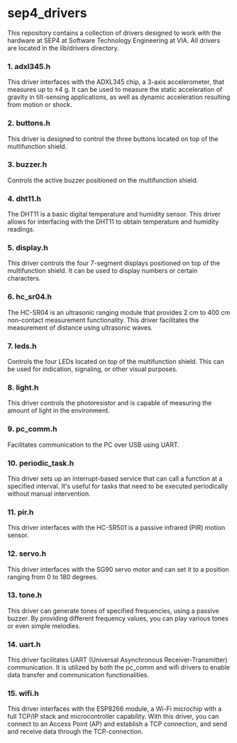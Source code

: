 # sep4_drivers

This repository contains a collection of drivers designed to work with the hardware at SEP4 at Software Technology Engineering at VIA. All drivers are located in the lib/drivers directory.

### 1. adxl345.h

This driver interfaces with the ADXL345 chip, a 3-axis accelerometer, that measures up to ±4 g. It can be used to measure the static acceleration of gravity in tilt-sensing applications, as well as dynamic acceleration resulting from motion or shock.

### 2. buttons.h

This driver is designed to control the three buttons located on top of the multifunction shield.

### 3. buzzer.h

Controls the active buzzer positioned on the multifunction shield.

### 4. dht11.h

The DHT11 is a basic digital temperature and humidity sensor. This driver allows for interfacing with the DHT11 to obtain temperature and humidity readings.

### 5. display.h

This driver controls the four 7-segment displays positioned on top of the multifunction shield. It can be used to display numbers or certain characters.

### 6. hc_sr04.h

The HC-SR04 is an ultrasonic ranging module that provides 2 cm to 400 cm non-contact measurement functionality. This driver facilitates the measurement of distance using ultrasonic waves.

### 7. leds.h

Controls the four LEDs located on top of the multifunction shield. This can be used for indication, signaling, or other visual purposes.

### 8. light.h

This driver controls the photoresistor and is capable of measuring the amount of light in the environment.

### 9. pc_comm.h

Facilitates communication to the PC over USB using UART.

### 10. periodic_task.h

This driver sets up an interrupt-based service that can call a function at a specified interval. It's useful for tasks that need to be executed periodically without manual intervention.

### 11. pir.h

This driver interfaces with the HC-SR501 is a passive infrared (PIR) motion sensor.

### 12. servo.h

This driver interfaces with the SG90 servo motor and can set it to a position ranging from 0 to 180 degrees.

### 13. tone.h

This driver can generate tones of specified frequencies, using a passive buzzer. By providing different frequency values, you can play various tones or even simple melodies.

### 14. uart.h

This driver facilitates UART (Universal Asynchronous Receiver-Transmitter) communication. It is utilized by both the pc_comm and wifi drivers to enable data transfer and communication functionalities.

### 15. wifi.h

This driver interfaces with the ESP8266 module, a Wi-Fi microchip with a full TCP/IP stack and microcontroller capability. With this driver, you can connect to an Access Point (AP) and establish a TCP connection, and send and receive data through the TCP-connection.
